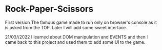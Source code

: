 # Rock-Paper-Scissors
First version
The famous game made to run only on browser's console as it is asked from the TOP.
Later I will add some sweet interface.

21/03//2022
I learned about DOM manipulation and EVENTS
and then I came back to this project and used them to add some UI to the game.

